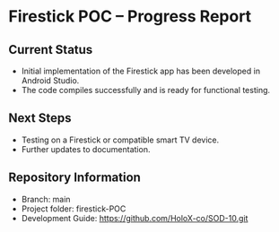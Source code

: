 # Firestick POC – Progress Report

## Current Status
- Initial implementation of the Firestick app has been developed in Android Studio.
- The code compiles successfully and is ready for functional testing.

## Next Steps
- Testing on a Firestick or compatible smart TV device.
- Further updates to documentation.

## Repository Information
- Branch: main
- Project folder: firestick-POC
- Development Guide: https://github.com/HoloX-co/SOD-10.git